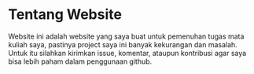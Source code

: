 # Tentang Website
Website ini adalah website yang saya buat untuk pemenuhan tugas mata kuliah saya, pastinya project saya ini banyak kekurangan dan masalah. Untuk itu silahkan kirimkan issue, komentar, ataupun kontribusi agar saya bisa lebih paham dalam penggunaan github.
